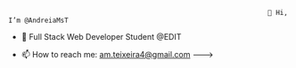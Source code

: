                                                                      👋 Hi, I’m @AndreiaMsT


-  👀 Full Stack Web Developer Student @EDIT

- 📫 How to reach me: am.teixeira4@gmail.com
--->

<!---
AndreiaMsT/AndreiaMsT is a ✨ special ✨ repository because its `README.md` (this file) appears on your GitHub profile.
You can click the Preview link to take a look at your changes.
--->
